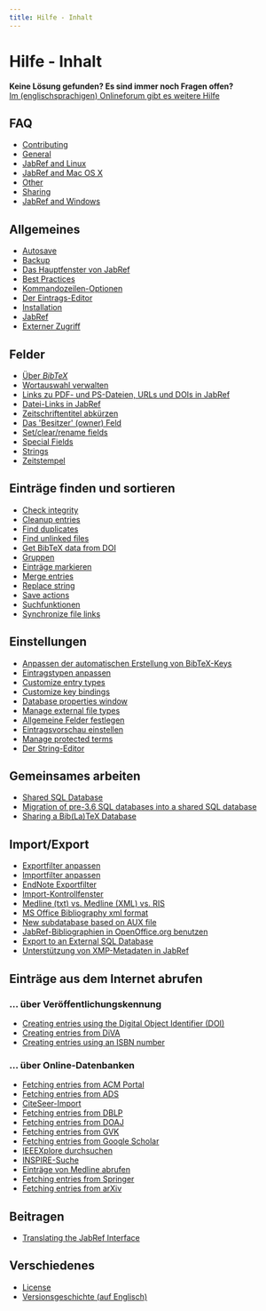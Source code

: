 ```yaml
---
title: Hilfe - Inhalt
---
```


# Hilfe - Inhalt

<div class="panel panel-info">
  <div class="panel-heading">
    <strong>Keine Lösung gefunden? Es sind immer noch Fragen offen?</strong>
  </div>
  <div class="panel-body">
    <a class="btn btn-default" role="button" href="http://discourse.jabref.org">Im (englischsprachigen) Onlineforum gibt es weitere Hilfe</a>
  </div>
</div>


## FAQ
- [Contributing](/de/FAQcontributing)
- [General](/de/FAQgeneral)
- [JabRef and Linux](/de/FAQlinux)
- [JabRef and Mac OS X](/de/FAQosx)
- [Other](/de/FAQother)
- [Sharing](/de/FAQsharing)
- [JabRef and Windows](/de/FAQwindows)


## Allgemeines
- [Autosave](/de/Autosave)
- [Backup](/de/Backup)
- [Das Hauptfenster von JabRef](/de/BaseFrame)
- [Best Practices](/de/BestPractices)
- [Kommandozeilen-Optionen](/de/CommandLine)
- [Der Eintrags-Editor](/de/EntryEditor)
- [Installation](/de/Installation)
- [JabRef](/de/JabRef)
- [Externer Zugriff](/de/Remote)


## Felder
- [Über *BibTeX*](/de/Bibtex)
- [Wortauswahl verwalten](/de/ContentSelector)
- [Links zu PDF- und PS-Dateien, URLs und DOIs in JabRef](/de/ExternalFiles)
- [Datei-Links in JabRef](/de/FileLinks)
- [Zeitschriftentitel abkürzen](/de/JournalAbbreviations)
- [Das 'Besitzer' (owner) Feld](/de/Owner)
- [Set/clear/rename fields](/de/SetClearRenameFields)
- [Special Fields](/de/SpecialFields)
- [Strings](/de/Strings)
- [Zeitstempel](/de/TimeStamp)


## Einträge finden und sortieren
- [Check integrity](/de/CheckIntegrity)
- [Cleanup entries](/de/CleanupEntries)
- [Find duplicates](/de/FindDuplicates)
- [Find unlinked files](/de/FindUnlinkedFiles)
- [Get BibTeX data from DOI](/de/GetBibTeXDataFromDOI)
- [Gruppen](/de/Groups)
- [Einträge markieren](/de/Marking)
- [Merge entries](/de/MergeEntries)
- [Replace string](/de/ReplaceString)
- [Save actions](/de/SaveActions)
- [Suchfunktionen](/de/Search)
- [Synchronize file links](/de/SynchroFileLinks)


## Einstellungen
- [Anpassen der automatischen Erstellung von BibTeX-Keys](/de/BibtexKeyPatterns)
- [Eintragstypen anpassen](/de/CustomEntries)
- [Customize entry types](/de/CustomEntryTypes)
- [Customize key bindings](/de/CustomKeyBindings)
- [Database properties window](/de/DatabaseProperties)
- [Manage external file types](/de/ExternalFileTypes)
- [Allgemeine Felder festlegen](/de/GeneralFields)
- [Eintragsvorschau einstellen](/de/Preview)
- [Manage protected terms](/de/ProtectedTerms)
- [Der String-Editor](/de/StringEditor)


## Gemeinsames arbeiten
- [Shared SQL Database](/de/SQLDatabase)
- [Migration of pre-3.6 SQL databases into a shared SQL database](/de/SQLDatabaseMigration)
- [Sharing a Bib(La)TeX Database](/de/SharedBibFile)


## Import/Export
- [Exportfilter anpassen](/de/CustomExports)
- [Importfilter anpassen](/de/CustomImports)
- [EndNote Exportfilter](/de/EndNoteFilters)
- [Import-Kontrollfenster](/de/ImportInspectionDialog)
- [Medline (txt) vs. Medline (XML) vs. RIS](/de/MedlineRIS)
- [MS Office Bibliography xml format](/de/MsOfficeBibFieldMapping)
- [New subdatabase based on AUX file](/de/NewBasedOnAux)
- [JabRef-Bibliographien in OpenOffice.org benutzen](/de/OpenOfficeIntegration)
- [Export to an External SQL Database](/de/SQLExport)
- [Unterstützung von XMP-Metadaten in JabRef](/de/XMP)


## Einträge aus dem Internet abrufen


### ... über Veröffentlichungskennung
- [Creating entries using the Digital Object Identifier (DOI)](/de/DOItoBibTeX)
- [Creating entries from DiVA](/de/DiVAtoBibTeX)
- [Creating entries using an ISBN number](/de/ISBNtoBibTeX)


### ... über Online-Datenbanken
- [Fetching entries from ACM Portal](/de/ACMPortal)
- [Fetching entries from ADS](/de/ADS)
- [CiteSeer-Import](/de/CiteSeer)
- [Fetching entries from DBLP](/de/DBLP)
- [Fetching entries from DOAJ](/de/DOAJ)
- [Fetching entries from GVK](/de/GVK)
- [Fetching entries from Google Scholar](/de/GoogleScholar)
- [IEEEXplore durchsuchen](/de/IEEEXplore)
- [INSPIRE-Suche](/de/INSPIRE)
- [Einträge von Medline abrufen](/de/Medline)
- [Fetching entries from Springer](/de/Springer)
- [Fetching entries from arXiv](/de/arXiv)



## Beitragen
- [Translating the JabRef Interface](/de/TranslatingGUI)


## Verschiedenes
- [License](/de/License)
- [Versionsgeschichte (auf Englisch)](/de/RevisionHistory)


